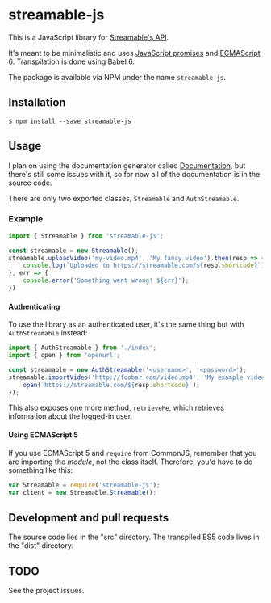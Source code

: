 # streamable-js

This is a JavaScript library for [Streamable's API](1).

It's meant to be minimalistic and uses [JavaScript promises](2) and [ECMAScript 6](3). Transpilation is done using Babel 6.

The package is available via NPM under the name `streamable-js`.

## Installation

	$ npm install --save streamable-js

## Usage

I plan on using the documentation generator called [Documentation](4), but there's still some issues with it, so for now all of the documentation is in the source code.

There are only two exported classes, `Streamable` and `AuthStreamable`.

### Example

```javascript
import { Streamable } from 'streamable-js';

const streamable = new Streamable();
streamable.uploadVideo('my-video.mp4', 'My fancy video').then(resp => {
	console.log(`Uploaded to https://streamable.com/${resp.shortcode}`);
}, err => {
	console.error('Something went wrong! ${err}');
})
```

#### Authenticating

To use the library as an authenticated user, it's the same thing but with `AuthStreamable` instead:

```javascript
import { AuthStreamable } from './index';
import { open } from 'openurl';

const streamable = new AuthStreamable('<username>', '<password>');
streamable.importVideo('http://foobar.com/video.mp4', 'My example video').then(resp => {
	open(`https://streamable.com/${resp.shortcode}`);
});
```

This also exposes one more method, `retrieveMe`, which retrieves information about the logged-in user.

#### Using ECMAScript 5

If you use ECMAScript 5 and `require` from CommonJS, remember that you are importing the *module*, not the class itself. Therefore, you'd have to do something like this:

```javascript
var Streamable = require('streamable-js');
var client = new Streamable.Streamable();
```

## Development and pull requests

The source code lies in the "src" directory. The transpiled ES5 code lives in the "dist" directory.

## TODO

See the project issues.

[1]: https://streamable.com/documentation
[2]: https://developer.mozilla.org/en/docs/Web/JavaScript/Reference/Global_Objects/Promise
[3]: http://es6-features.org/
[4]: https://github.com/documentationjs/documentation/
